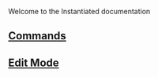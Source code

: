 Welcome to the Instantiated documentation

## [Commands](./usage/commands.md)
## [Edit Mode](./usage/editmode.md)